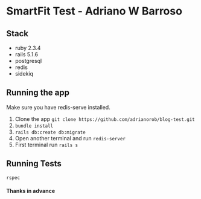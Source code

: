 # SmartFit Test - Adriano W Barroso

## Stack

* ruby 2.3.4
* rails 5.1.6
* postgresql
* redis
* sidekiq

## Running the app

Make sure you have redis-serve installed.

1. Clone the app `git clone https://github.com/adrianorob/blog-test.git`
2. `bundle install`
3. `rails db:create db:migrate`
4. Open another terminal and run `redis-server`
4. First terminal run `rails s`

## Running Tests

```
rspec
```

#### Thanks in advance
